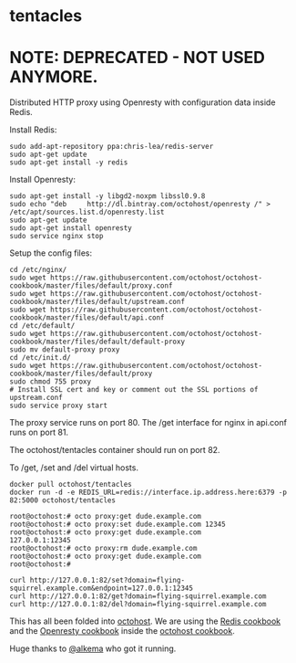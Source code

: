 tentacles
=========

# NOTE: DEPRECATED - NOT USED ANYMORE.

Distributed HTTP proxy using Openresty with configuration data inside Redis.

Install Redis:

```
sudo add-apt-repository ppa:chris-lea/redis-server
sudo apt-get update
sudo apt-get install -y redis
```

Install Openresty:

```
sudo apt-get install -y libgd2-noxpm libssl0.9.8
sudo echo "deb     http://dl.bintray.com/octohost/openresty /" > /etc/apt/sources.list.d/openresty.list
sudo apt-get update
sudo apt-get install openresty
sudo service nginx stop
```

Setup the config files:

```
cd /etc/nginx/
sudo wget https://raw.githubusercontent.com/octohost/octohost-cookbook/master/files/default/proxy.conf
sudo wget https://raw.githubusercontent.com/octohost/octohost-cookbook/master/files/default/upstream.conf
sudo wget https://raw.githubusercontent.com/octohost/octohost-cookbook/master/files/default/api.conf
cd /etc/default/
sudo wget https://raw.githubusercontent.com/octohost/octohost-cookbook/master/files/default/default-proxy
sudo mv default-proxy proxy
cd /etc/init.d/
sudo wget https://raw.githubusercontent.com/octohost/octohost-cookbook/master/files/default/proxy
sudo chmod 755 proxy
# Install SSL cert and key or comment out the SSL portions of upstream.conf
sudo service proxy start
```

The proxy service runs on port 80. The /get interface for nginx in api.conf runs on port 81.

The octohost/tentacles container should run on port 82.

To /get, /set and /del virtual hosts.


```
docker pull octohost/tentacles
docker run -d -e REDIS_URL=redis://interface.ip.address.here:6379 -p 82:5000 octohost/tentacles

root@octohost:# octo proxy:get dude.example.com
root@octohost:# octo proxy:set dude.example.com 12345
root@octohost:# octo proxy:get dude.example.com
127.0.0.1:12345
root@octohost:# octo proxy:rm dude.example.com
root@octohost:# octo proxy:get dude.example.com
root@octohost:#

curl http://127.0.0.1:82/set?domain=flying-squirrel.example.com&endpoint=127.0.0.1:12345
curl http://127.0.0.1:82/get?domain=flying-squirrel.example.com
curl http://127.0.0.1:82/del?domain=flying-squirrel.example.com
```

This has all been folded into [octohost](http://www.octohost.io). We are using the [Redis cookbook](https://github.com/darron/redis-cookbook) and the [Openresty cookbook](https://github.com/darron/openresty-cookbook) inside the [octohost cookbook](https://github.com/octohost/octohost-cookbook).

Huge thanks to [@alkema](https://github.com/alkema) who got it running.
